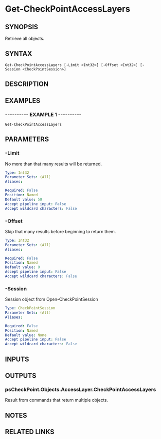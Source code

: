 # Get-CheckPointAccessLayers

## SYNOPSIS
Retrieve all objects.

## SYNTAX

```
Get-CheckPointAccessLayers [-Limit <Int32>] [-Offset <Int32>] [-Session <CheckPointSession>]
```

## DESCRIPTION

## EXAMPLES

### ----------  EXAMPLE 1  ----------
```
Get-CheckPointAccessLayers
```

## PARAMETERS

### -Limit
No more than that many results will be returned.

```yaml
Type: Int32
Parameter Sets: (All)
Aliases: 

Required: False
Position: Named
Default value: 50
Accept pipeline input: False
Accept wildcard characters: False
```

### -Offset
Skip that many results before beginning to return them.

```yaml
Type: Int32
Parameter Sets: (All)
Aliases: 

Required: False
Position: Named
Default value: 0
Accept pipeline input: False
Accept wildcard characters: False
```

### -Session
Session object from Open-CheckPointSession

```yaml
Type: CheckPointSession
Parameter Sets: (All)
Aliases: 

Required: False
Position: Named
Default value: None
Accept pipeline input: False
Accept wildcard characters: False
```

## INPUTS

## OUTPUTS

### psCheckPoint.Objects.AccessLayer.CheckPointAccessLayers
Result from commands that return multiple objects.

## NOTES

## RELATED LINKS

